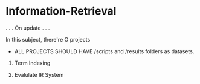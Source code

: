 # Information-Retrieval

. . . On update . . .

In this subject, there're O projects

* ALL PROJECTS SHOULD HAVE /scripts and /results folders as datasets.

1. Term Indexing

2. Evalulate IR System
